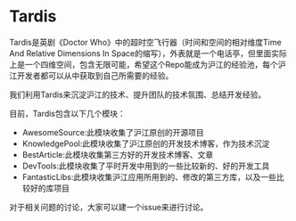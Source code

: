# Tardis

Tardis是英剧《Doctor Who》中的超时空飞行器（时间和空间的相对维度Time And Relative Dimensions In Space的缩写），外表就是一个电话亭，但里面实际上是一个四维空间，包含无限可能，希望这个Repo能成为沪江的经验池，每个沪江开发者都可以从中获取到自己所需要的经验。

我们利用Tardis来沉淀沪江的技术、提升团队的技术氛围、总结开发经验。

目前，Tardis包含以下几个模块：

- AwesomeSource:此模块收集了沪江原创的开源项目
- KnowledgePool:此模块收集了沪江原创的开发技术博客，作为技术沉淀
- BestArticle:此模块收集第三方好的开发技术博客、文章
- DevTools:此模块收集了平时开发中用到的一些比较新的、好的开发工具
- FantasticLibs:此模块收集沪江应用所用到的、修改的第三方库，以及一些比较好的库项目

对于相关问题的讨论，大家可以建一个issue来进行讨论。
